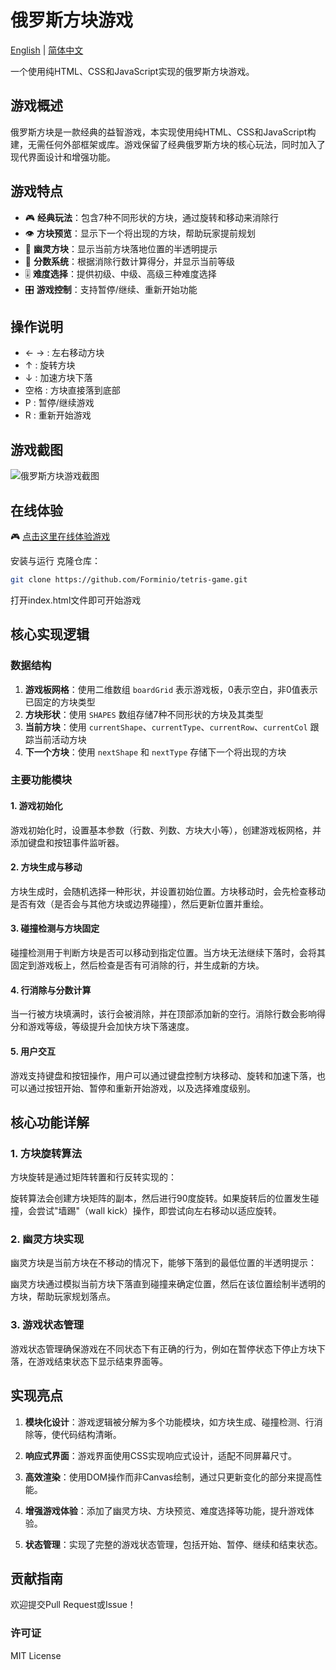 # 俄罗斯方块游戏

[English](README.EN.md) | [简体中文](README.md)

一个使用纯HTML、CSS和JavaScript实现的俄罗斯方块游戏。

## 游戏概述
俄罗斯方块是一款经典的益智游戏，本实现使用纯HTML、CSS和JavaScript构建，无需任何外部框架或库。游戏保留了经典俄罗斯方块的核心玩法，同时加入了现代界面设计和增强功能。

## 游戏特点

- 🎮 **经典玩法**：包含7种不同形状的方块，通过旋转和移动来消除行
- 👁️ **方块预览**：显示下一个将出现的方块，帮助玩家提前规划
- 👻 **幽灵方块**：显示当前方块落地位置的半透明提示
- 🔢 **分数系统**：根据消除行数计算得分，并显示当前等级
- 🎚️ **难度选择**：提供初级、中级、高级三种难度选择
- 🎛️ **游戏控制**：支持暂停/继续、重新开始功能

## 操作说明

- ← → : 左右移动方块
- ↑ : 旋转方块
- ↓ : 加速方块下落
- 空格 : 方块直接落到底部
- P : 暂停/继续游戏
- R : 重新开始游戏


## 游戏截图

![俄罗斯方块游戏截图](https://cdn.forminio.cn/picx-images-hosting@master/wenzhan/俄罗斯方块截图.2rvd5ud368.webp)

## 在线体验

🎮 [点击这里在线体验游戏](https://blog.forminio.cn/e-luo-si-fang-kuai)

安装与运行
克隆仓库：

```bash
git clone https://github.com/Forminio/tetris-game.git
```

打开index.html文件即可开始游戏



## 核心实现逻辑

### 数据结构

1. **游戏板网格**：使用二维数组 `boardGrid` 表示游戏板，0表示空白，非0值表示已固定的方块类型
2. **方块形状**：使用 `SHAPES` 数组存储7种不同形状的方块及其类型
3. **当前方块**：使用 `currentShape`、`currentType`、`currentRow`、`currentCol` 跟踪当前活动方块
4. **下一个方块**：使用 `nextShape` 和 `nextType` 存储下一个将出现的方块

### 主要功能模块

#### 1. 游戏初始化


游戏初始化时，设置基本参数（行数、列数、方块大小等），创建游戏板网格，并添加键盘和按钮事件监听器。

#### 2. 方块生成与移动


方块生成时，会随机选择一种形状，并设置初始位置。方块移动时，会先检查移动是否有效（是否会与其他方块或边界碰撞），然后更新位置并重绘。

#### 3. 碰撞检测与方块固定


碰撞检测用于判断方块是否可以移动到指定位置。当方块无法继续下落时，会将其固定到游戏板上，然后检查是否有可消除的行，并生成新的方块。

#### 4. 行消除与分数计算


当一行被方块填满时，该行会被消除，并在顶部添加新的空行。消除行数会影响得分和游戏等级，等级提升会加快方块下落速度。

#### 5. 用户交互


游戏支持键盘和按钮操作，用户可以通过键盘控制方块移动、旋转和加速下落，也可以通过按钮开始、暂停和重新开始游戏，以及选择难度级别。

## 核心功能详解

### 1. 方块旋转算法

方块旋转是通过矩阵转置和行反转实现的：


旋转算法会创建方块矩阵的副本，然后进行90度旋转。如果旋转后的位置发生碰撞，会尝试"墙踢"（wall kick）操作，即尝试向左右移动以适应旋转。

### 2. 幽灵方块实现

幽灵方块是当前方块在不移动的情况下，能够下落到的最低位置的半透明提示：


幽灵方块通过模拟当前方块下落直到碰撞来确定位置，然后在该位置绘制半透明的方块，帮助玩家规划落点。

### 3. 游戏状态管理


游戏状态管理确保游戏在不同状态下有正确的行为，例如在暂停状态下停止方块下落，在游戏结束状态下显示结束界面等。

## 实现亮点

1. **模块化设计**：游戏逻辑被分解为多个功能模块，如方块生成、碰撞检测、行消除等，使代码结构清晰。

2. **响应式界面**：游戏界面使用CSS实现响应式设计，适配不同屏幕尺寸。

3. **高效渲染**：使用DOM操作而非Canvas绘制，通过只更新变化的部分来提高性能。

4. **增强游戏体验**：添加了幽灵方块、方块预览、难度选择等功能，提升游戏体验。

5. **状态管理**：实现了完整的游戏状态管理，包括开始、暂停、继续和结束状态。

## 贡献指南
欢迎提交Pull Request或Issue！

### 许可证
MIT License
